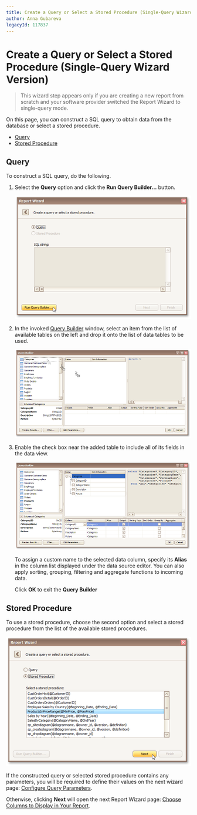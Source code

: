 ```yaml
---
title: Create a Query or Select a Stored Procedure (Single-Query Wizard Version)
author: Anna Gubareva
legacyId: 117837
---
```

# Create a Query or Select a Stored Procedure (Single-Query Wizard Version)
> This wizard step appears only if you are creating a new report from scratch and your software provider switched the Report Wizard to single-query mode.

On this page, you can construct a SQL query to obtain data from the database or select a stored procedure.
* [Query](#query)
* [Stored Procedure](#storedprocedure)

## <a name="query"/>Query
To construct a SQL query, do the following.
1. Select the **Query** option and click the **Run Query Builder...** button.
	
	![RD_ReportWizard_ConstructQuery01](../../../../../../images/img23777.png)
2. In the invoked [Query Builder](../../../report-designer-reference/report-designer-ui/query-builder.md) window, select an item from the list of available tables on the left and drop it onto the list of data tables to be used.
	
	![RD_ReportWizard_ConstructQuery02](../../../../../../images/img23779.png)
3. Enable the check box near the added table to include all of its fields in the data view.
	
	![RD_ReportWizard_ConstructQuery03](../../../../../../images/img23780.png)
	
	To assign a custom name to the selected data column, specify its **Alias** in the column list displayed under the data source editor. You can also apply sorting, grouping, filtering and aggregate functions to incoming data.
	
	Click **OK** to exit the **Query Builder**

## <a name="storedprocedure"/>Stored Procedure
To use a stored procedure, choose the second option and select a stored procedure from the list of the available stored procedures.

![RD_ReportWizard_ConstructQuery04](../../../../../../images/img23781.png)

If the constructed query or selected stored procedure contains any parameters, you will be required to define their values on the next wizard page: [Configure Query Parameters](configure-query-parameters.md).

Otherwise, clicking **Next** will open the next Report Wizard page: [Choose Columns to Display in Your Report](../choose-columns-to-display-in-your-report.md).